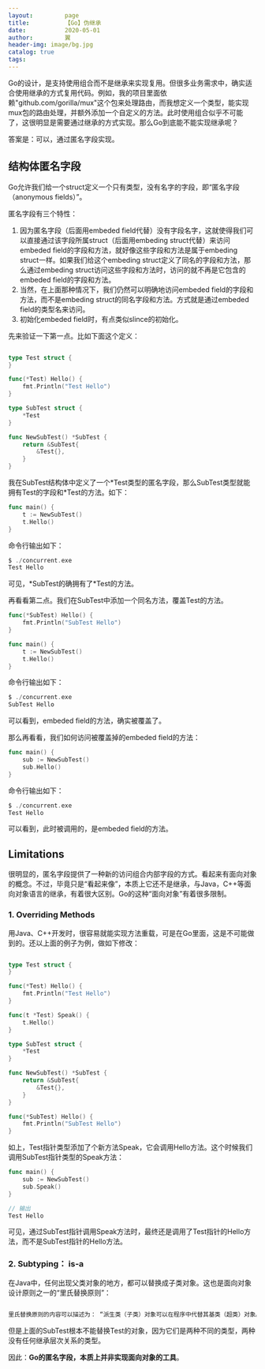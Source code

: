 ```yaml
---
layout:         page
title:          【Go】伪继承
date:           2020-05-01
author:         翼
header-img: image/bg.jpg
catalog: true
tags:
---
```


Go的设计，是支持使用组合而不是继承来实现复用。但很多业务需求中，确实适合使用继承的方式复用代码。例如，我的项目里面依赖"github.com/gorilla/mux"这个包来处理路由，而我想定义一个类型，能实现mux包的路由处理，并额外添加一个自定义的方法。此时使用组合似乎不可能了，这很明显是需要通过继承的方式实现。那么Go到底能不能实现继承呢？

答案是：可以，通过匿名字段实现。

## 结构体匿名字段
Go允许我们给一个struct定义一个只有类型，没有名字的字段，即“匿名字段（anonymous fields）”。

匿名字段有三个特性：
1. 因为匿名字段（后面用embeded field代替）没有字段名字，这就使得我们可以直接通过该字段所属struct（后面用embeding struct代替）来访问embeded field的字段和方法，就好像这些字段和方法是属于embeding struct一样。如果我们给这个embeding struct定义了同名的字段和方法，那么通过embeding struct访问这些字段和方法时，访问的就不再是它包含的embeded field的字段和方法。
1. 当然，在上面那种情况下，我们仍然可以明确地访问embeded field的字段和方法，而不是embeding struct的同名字段和方法。方式就是通过embeded field的类型名来访问。
1. 初始化embeded field时，有点类似slince的初始化。

先来验证一下第一点。比如下面这个定义：
```go

type Test struct {
}

func(*Test) Hello() {
	fmt.Println("Test Hello")
}

type SubTest struct {
	*Test
}

func NewSubTest() *SubTest {
	return &SubTest{
		&Test{},
	}
}

```
我在SubTest结构体中定义了一个\*Test类型的匿名字段，那么SubTest类型就能拥有Test的字段和*Test的方法。如下：
```go
func main() {
	t := NewSubTest()
	t.Hello()
}

```
命令行输出如下：
```go
$ ./concurrent.exe
Test Hello

```
可见，\*SubTest的确拥有了\*Test的方法。

再看看第二点。我们在SubTest中添加一个同名方法，覆盖Test的方法。
```go
func(*SubTest) Hello() {
	fmt.Println("SubTest Hello")
}

func main() {
	t := NewSubTest()
	t.Hello()
}

```
命令行输出如下：
```go
$ ./concurrent.exe
SubTest Hello

```
可以看到，embeded field的方法，确实被覆盖了。

那么再看看，我们如何访问被覆盖掉的embeded field的方法：
```go
func main() {
	sub := NewSubTest()
	sub.Hello()
}

```
命令行输出如下：
```go
$ ./concurrent.exe
Test Hello

```
可以看到，此时被调用的，是embeded field的方法。

## Limitations
很明显的，匿名字段提供了一种新的访问组合内部字段的方式。看起来有面向对象的概念。不过，毕竟只是“看起来像”，本质上它还不是继承，与Java，C++等面向对象语言的继承，有着很大区别。Go的这种“面向对象”有着很多限制。

### 1. Overriding Methods
用Java、C++开发时，很容易就能实现方法重载，可是在Go里面，这是不可能做到的。还以上面的例子为例，做如下修改：
```go

type Test struct {
}

func(*Test) Hello() {
	fmt.Println("Test Hello")
}

func(t *Test) Speak() {
	t.Hello()
}

type SubTest struct {
	*Test
}

func NewSubTest() *SubTest {
	return &SubTest{
		&Test{},
	}
}

func(*SubTest) Hello() {
	fmt.Println("SubTest Hello")
}

```
如上，Test指针类型添加了个新方法Speak，它会调用Hello方法。这个时候我们调用SubTest指针类型的Speak方法：

```go
func main() {
	sub := NewSubTest()
	sub.Speak()
}

// 输出
Test Hello

```

可见，通过SubTest指针调用Speak方法时，最终还是调用了Test指针的Hello方法，而不是SubTest指针的Hello方法。

### 2. Subtyping： is-a
在Java中，任何出现父类对象的地方，都可以替换成子类对象。这也是面向对象设计原则之一的“里氏替换原则”：
```go

里氏替换原则的内容可以描述为： “派生类（子类）对象可以在程序中代替其基类（超类）对象。” 

```
但是上面的SubTest根本不能替换Test的对象，因为它们是两种不同的类型，两种没有任何继承层次关系的类型。

因此：**Go的匿名字段，本质上并非实现面向对象的工具**。